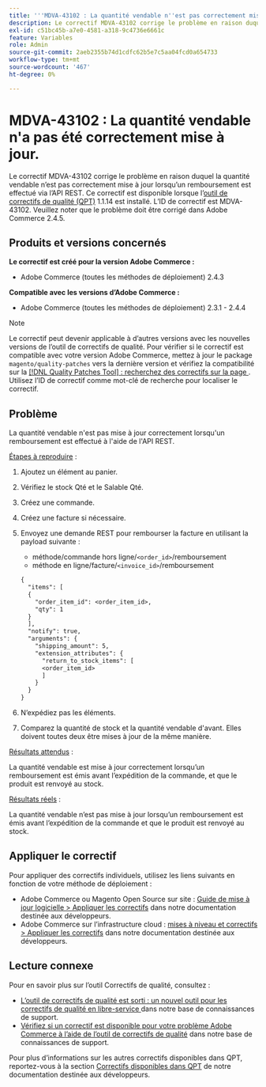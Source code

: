 ```yaml
---
title: '''MDVA-43102 : La quantité vendable n''est pas correctement mise à jour'''
description: Le correctif MDVA-43102 corrige le problème en raison duquel la quantité vendable n’est pas correctement mise à jour lorsqu’un remboursement est effectué via l’API REST. Ce correctif est disponible lorsque l’[outil de correctifs de qualité (QPT)](/help/announcements/adobe-commerce-announcements/magento-quality-patches-released-new-tool-to-self-serve-quality-patches.md) 1.1.14 est installé. L’ID de correctif est MDVA-43102. Veuillez noter que le problème doit être corrigé dans Adobe Commerce 2.4.5.
exl-id: c51bc45b-a7e0-4581-a318-9c4736e6661c
feature: Variables
role: Admin
source-git-commit: 2aeb2355b74d1cdfc62b5e7c5aa04fcd0a654733
workflow-type: tm+mt
source-wordcount: '467'
ht-degree: 0%

---
```


# MDVA-43102 : La quantité vendable n&#39;a pas été correctement mise à jour.

Le correctif MDVA-43102 corrige le problème en raison duquel la quantité vendable n’est pas correctement mise à jour lorsqu’un remboursement est effectué via l’API REST. Ce correctif est disponible lorsque l’[outil de correctifs de qualité (QPT)](/help/announcements/adobe-commerce-announcements/magento-quality-patches-released-new-tool-to-self-serve-quality-patches.md) 1.1.14 est installé. L’ID de correctif est MDVA-43102. Veuillez noter que le problème doit être corrigé dans Adobe Commerce 2.4.5.

## Produits et versions concernés

**Le correctif est créé pour la version Adobe Commerce :**

* Adobe Commerce (toutes les méthodes de déploiement) 2.4.3

**Compatible avec les versions d’Adobe Commerce :**

* Adobe Commerce (toutes les méthodes de déploiement) 2.3.1 - 2.4.4

>[!NOTE]
>
>Le correctif peut devenir applicable à d’autres versions avec les nouvelles versions de l’outil de correctifs de qualité. Pour vérifier si le correctif est compatible avec votre version Adobe Commerce, mettez à jour le package `magento/quality-patches` vers la dernière version et vérifiez la compatibilité sur la [[!DNL Quality Patches Tool] : recherchez des correctifs sur la page ](https://experienceleague.adobe.com/tools/commerce-quality-patches/index.html?lang=fr). Utilisez l’ID de correctif comme mot-clé de recherche pour localiser le correctif.

## Problème

La quantité vendable n&#39;est pas mise à jour correctement lorsqu&#39;un remboursement est effectué à l&#39;aide de l&#39;API REST.

<u>Étapes à reproduire</u> :

1. Ajoutez un élément au panier.
1. Vérifiez le stock Qté et le Salable Qté.
1. Créez une commande.
1. Créez une facture si nécessaire.
1. Envoyez une demande REST pour rembourser la facture en utilisant la payload suivante :

   * méthode/commande hors ligne/`<order_id>`/remboursement
   * méthode en ligne/facture/`<invoice_id>`/remboursement

   ```rest
   {
     "items": [
     {
       "order_item_id": <order_item_id>,
       "qty": 1
     }
     ],
     "notify": true,
     "arguments": {
       "shipping_amount": 5,
       "extension_attributes": {
         "return_to_stock_items": [
         <order_item_id>
         ]
       }
     }
   }
   ```

1. N’expédiez pas les éléments.
1. Comparez la quantité de stock et la quantité vendable d&#39;avant. Elles doivent toutes deux être mises à jour de la même manière.

<u>Résultats attendus</u> :

La quantité vendable est mise à jour correctement lorsqu’un remboursement est émis avant l’expédition de la commande, et que le produit est renvoyé au stock.

<u>Résultats réels</u> :

La quantité vendable n’est pas mise à jour lorsqu’un remboursement est émis avant l’expédition de la commande et que le produit est renvoyé au stock.

## Appliquer le correctif

Pour appliquer des correctifs individuels, utilisez les liens suivants en fonction de votre méthode de déploiement :

* Adobe Commerce ou Magento Open Source sur site : [Guide de mise à jour logicielle > Appliquer les correctifs](https://experienceleague.adobe.com/fr/docs/commerce-operations/tools/quality-patches-tool/usage) dans notre documentation destinée aux développeurs.
* Adobe Commerce sur l’infrastructure cloud : [mises à niveau et correctifs > Appliquer les correctifs](https://experienceleague.adobe.com/fr/docs/commerce-cloud-service/user-guide/develop/upgrade/apply-patches) dans notre documentation destinée aux développeurs.

## Lecture connexe

Pour en savoir plus sur l’outil Correctifs de qualité, consultez :

* [ L’outil de correctifs de qualité est sorti : un nouvel outil pour les correctifs de qualité en libre-service ](/help/announcements/adobe-commerce-announcements/magento-quality-patches-released-new-tool-to-self-serve-quality-patches.md) dans notre base de connaissances de support.
* [Vérifiez si un correctif est disponible pour votre problème Adobe Commerce à l’aide de l’outil de correctifs de qualité](/help/support-tools/patches-available-in-qpt-tool/check-patch-for-magento-issue-with-magento-quality-patches.md) dans notre base de connaissances de support.

Pour plus d’informations sur les autres correctifs disponibles dans QPT, reportez-vous à la section [Correctifs disponibles dans QPT](https://experienceleague.adobe.com/tools/commerce-quality-patches/index.html?lang=fr) de notre documentation destinée aux développeurs.
